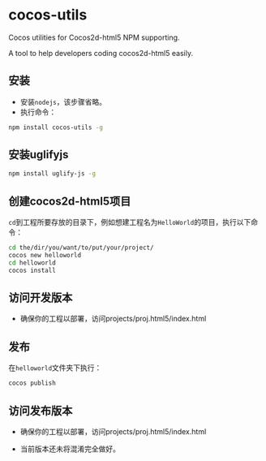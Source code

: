 cocos-utils
===========

Cocos utilities for Cocos2d-html5 NPM supporting.

A tool to help developers coding cocos2d-html5 easily.


## 安装
* 安装`nodejs`，该步骤省略。
* 执行命令：
```bash
npm install cocos-utils -g
```

## 安装uglifyjs
```bash
npm install uglify-js -g
```

## 创建cocos2d-html5项目
`cd`到工程所要存放的目录下，例如想建工程名为`HelloWorld`的项目，执行以下命令：
```bash
cd the/dir/you/want/to/put/your/project/
cocos new helloworld
cd helloworld
cocos install
```

## 访问开发版本
* 确保你的工程以部署，访问projects/proj.html5/index.html

## 发布
在`helloworld`文件夹下执行：
```bash
cocos publish
```

## 访问发布版本
* 确保你的工程以部署，访问projects/proj.html5/index.html

* 当前版本还未将混淆完全做好。